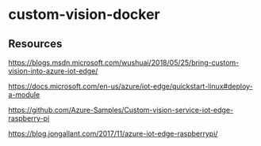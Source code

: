 # custom-vision-docker


## Resources
https://blogs.msdn.microsoft.com/wushuai/2018/05/25/bring-custom-vision-into-azure-iot-edge/

https://docs.microsoft.com/en-us/azure/iot-edge/quickstart-linux#deploy-a-module

https://github.com/Azure-Samples/Custom-vision-service-iot-edge-raspberry-pi

https://blog.jongallant.com/2017/11/azure-iot-edge-raspberrypi/